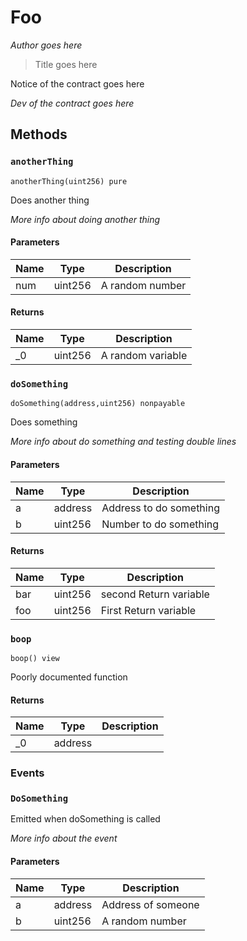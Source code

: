 # Foo

*Author goes here*

> Title goes here

Notice of the contract goes here

*Dev of the contract goes here*

## Methods

### `anotherThing`

```anotherThing(uint256) pure```

Does another thing

*More info about doing another thing*

#### Parameters

| Name | Type | Description |
|---|---|---|
| num | uint256 | A random number |

#### Returns

| Name | Type | Description |
|---|---|---|
| _0 | uint256 | A random variable |

### `doSomething`

```doSomething(address,uint256) nonpayable```

Does something

*More info about do something      and testing double lines*

#### Parameters

| Name | Type | Description |
|---|---|---|
| a | address | Address to do something |
| b | uint256 | Number to do something |

#### Returns

| Name | Type | Description |
|---|---|---|
| bar | uint256 | second Return variable |
| foo | uint256 | First Return variable |

### `boop`

```boop() view```

Poorly documented function

#### Returns

| Name | Type | Description |
|---|---|---|
| _0 | address |  |

### Events

### `DoSomething`

Emitted when doSomething is called

*More info about the event*

#### Parameters

| Name | Type | Description |
|---|---|---|
| a | address | Address of someone |
| b | uint256 | A random number |

